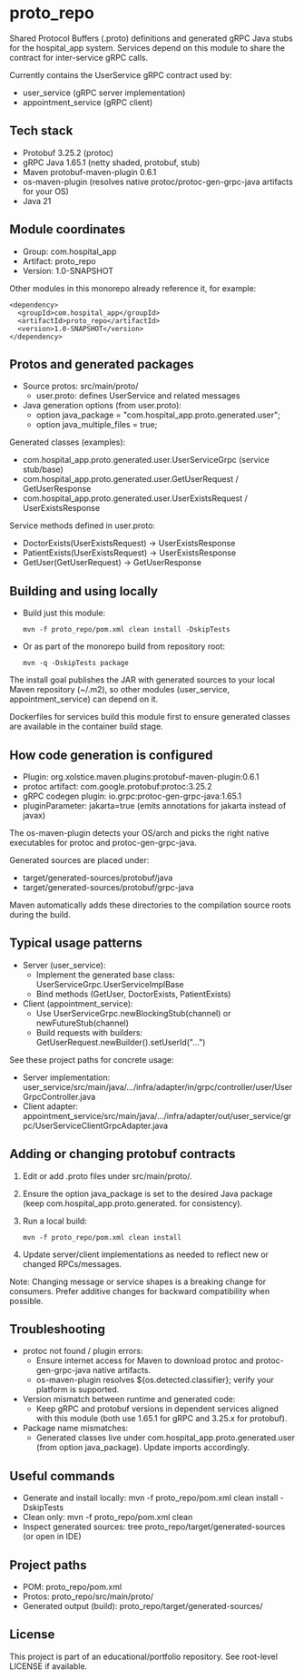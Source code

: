 # proto_repo

Shared Protocol Buffers (.proto) definitions and generated gRPC Java stubs for the hospital_app system. Services depend on this module to share the contract for inter-service gRPC calls.

Currently contains the UserService gRPC contract used by:
- user_service (gRPC server implementation)
- appointment_service (gRPC client)


## Tech stack
- Protobuf 3.25.2 (protoc)
- gRPC Java 1.65.1 (netty shaded, protobuf, stub)
- Maven protobuf-maven-plugin 0.6.1
- os-maven-plugin (resolves native protoc/protoc-gen-grpc-java artifacts for your OS)
- Java 21


## Module coordinates
- Group: com.hospital_app
- Artifact: proto_repo
- Version: 1.0-SNAPSHOT

Other modules in this monorepo already reference it, for example:

    <dependency>
      <groupId>com.hospital_app</groupId>
      <artifactId>proto_repo</artifactId>
      <version>1.0-SNAPSHOT</version>
    </dependency>


## Protos and generated packages
- Source protos: src/main/proto/
  - user.proto: defines UserService and related messages
- Java generation options (from user.proto):
  - option java_package = "com.hospital_app.proto.generated.user";
  - option java_multiple_files = true;

Generated classes (examples):
- com.hospital_app.proto.generated.user.UserServiceGrpc (service stub/base)
- com.hospital_app.proto.generated.user.GetUserRequest / GetUserResponse
- com.hospital_app.proto.generated.user.UserExistsRequest / UserExistsResponse

Service methods defined in user.proto:
- DoctorExists(UserExistsRequest) -> UserExistsResponse
- PatientExists(UserExistsRequest) -> UserExistsResponse
- GetUser(GetUserRequest) -> GetUserResponse


## Building and using locally
- Build just this module:

      mvn -f proto_repo/pom.xml clean install -DskipTests

- Or as part of the monorepo build from repository root:

      mvn -q -DskipTests package

The install goal publishes the JAR with generated sources to your local Maven repository (~/.m2), so other modules (user_service, appointment_service) can depend on it.

Dockerfiles for services build this module first to ensure generated classes are available in the container build stage.


## How code generation is configured
- Plugin: org.xolstice.maven.plugins:protobuf-maven-plugin:0.6.1
- protoc artifact: com.google.protobuf:protoc:3.25.2
- gRPC codegen plugin: io.grpc:protoc-gen-grpc-java:1.65.1
- pluginParameter: jakarta=true (emits annotations for jakarta instead of javax)

The os-maven-plugin detects your OS/arch and picks the right native executables for protoc and protoc-gen-grpc-java.

Generated sources are placed under:
- target/generated-sources/protobuf/java
- target/generated-sources/protobuf/grpc-java

Maven automatically adds these directories to the compilation source roots during the build.


## Typical usage patterns
- Server (user_service):
  - Implement the generated base class: UserServiceGrpc.UserServiceImplBase
  - Bind methods (GetUser, DoctorExists, PatientExists)
- Client (appointment_service):
  - Use UserServiceGrpc.newBlockingStub(channel) or newFutureStub(channel)
  - Build requests with builders: GetUserRequest.newBuilder().setUserId("...")

See these project paths for concrete usage:
- Server implementation: user_service/src/main/java/.../infra/adapter/in/grpc/controller/user/UserGrpcController.java
- Client adapter: appointment_service/src/main/java/.../infra/adapter/out/user_service/grpc/UserServiceClientGrpcAdapter.java


## Adding or changing protobuf contracts
1) Edit or add .proto files under src/main/proto/.
2) Ensure the option java_package is set to the desired Java package (keep com.hospital_app.proto.generated.<area> for consistency).
3) Run a local build:

       mvn -f proto_repo/pom.xml clean install

4) Update server/client implementations as needed to reflect new or changed RPCs/messages.

Note: Changing message or service shapes is a breaking change for consumers. Prefer additive changes for backward compatibility when possible.


## Troubleshooting
- protoc not found / plugin errors:
  - Ensure internet access for Maven to download protoc and protoc-gen-grpc-java native artifacts.
  - os-maven-plugin resolves ${os.detected.classifier}; verify your platform is supported.
- Version mismatch between runtime and generated code:
  - Keep gRPC and protobuf versions in dependent services aligned with this module (both use 1.65.1 for gRPC and 3.25.x for protobuf).
- Package name mismatches:
  - Generated classes live under com.hospital_app.proto.generated.user (from option java_package). Update imports accordingly.


## Useful commands
- Generate and install locally: mvn -f proto_repo/pom.xml clean install -DskipTests
- Clean only: mvn -f proto_repo/pom.xml clean
- Inspect generated sources: tree proto_repo/target/generated-sources (or open in IDE)


## Project paths
- POM: proto_repo/pom.xml
- Protos: proto_repo/src/main/proto/
- Generated output (build): proto_repo/target/generated-sources/


## License
This project is part of an educational/portfolio repository. See root-level LICENSE if available.